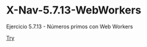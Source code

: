 # X-Nav-5.7.13-WebWorkers
Ejercicio 5.7.13 - Números primos con Web Workers


[Try](https://crisgh.github.io/X-Nav-5.7.13-WebWorkers/)
